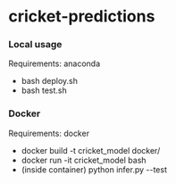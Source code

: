# cricket-predictions

### Local usage
Requirements: anaconda
- bash deploy.sh
- bash test.sh

### Docker
Requirements: docker 
- docker build -t cricket_model docker/
- docker run -it cricket_model bash
- (inside container) python infer.py --test
